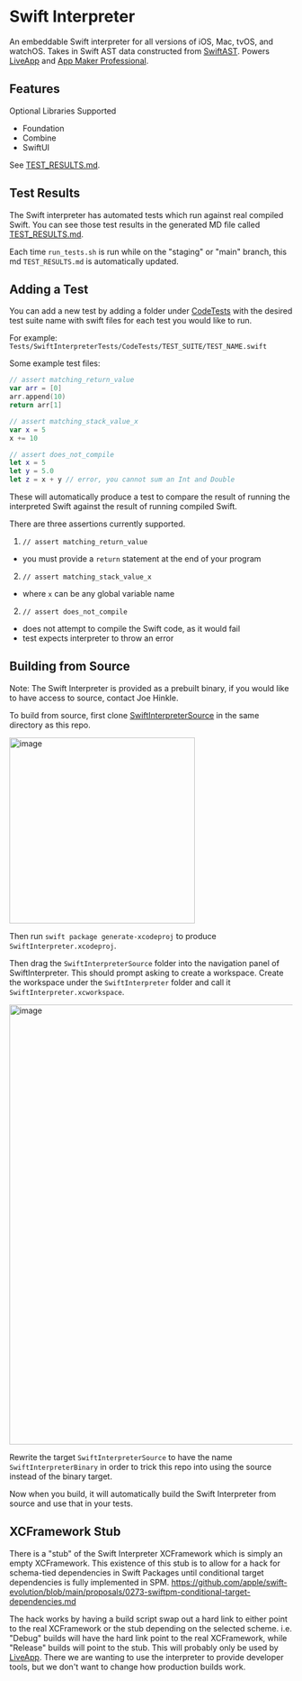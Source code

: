 # Swift Interpreter

An embeddable Swift interpreter for all versions of iOS, Mac, tvOS, and watchOS. Takes in Swift AST data constructed from [SwiftAST](https://github.com/App-Maker-Software/SwiftAST). Powers [LiveApp](http://github.com/App-Maker-Software/LiveApp) and [App Maker Professional](https://appmakerios.com).

## Features

Optional Libraries Supported

- Foundation
- Combine
- SwiftUI

See [TEST_RESULTS.md](https://github.com/App-Maker-Software/SwiftInterpreter/blob/main/TEST_RESULTS.md).

## Test Results

The Swift interpreter has automated tests which run against real compiled Swift. You can see those test results in the generated MD file called [TEST_RESULTS.md](https://github.com/App-Maker-Software/SwiftInterpreter/blob/main/TEST_RESULTS.md).

Each time `run_tests.sh` is run while on the "staging" or "main" branch, this md `TEST_RESULTS.md` is automatically updated.

## Adding a Test

You can add a new test by adding a folder under [CodeTests](https://github.com/App-Maker-Software/SwiftInterpreter/tree/main/Tests/SwiftInterpreterTests/CodeTests) with the desired test suite name with swift files for each test you would like to run.

For example: `Tests/SwiftInterpreterTests/CodeTests/TEST_SUITE/TEST_NAME.swift`

Some example test files:

```swift
// assert matching_return_value
var arr = [0]
arr.append(10)
return arr[1]
```

```swift
// assert matching_stack_value_x
var x = 5
x += 10
```

```swift
// assert does_not_compile
let x = 5
let y = 5.0
let z = x + y // error, you cannot sum an Int and Double
```

These will automatically produce a test to compare the result of running the interpreted Swift against the result of running compiled Swift.

There are three assertions currently supported.

1. `// assert matching_return_value`

- you must provide a `return` statement at the end of your program

2. `// assert matching_stack_value_x`

- where `x` can be any global variable name

2. `// assert does_not_compile`

- does not attempt to compile the Swift code, as it would fail
- test expects interpreter to throw an error

## Building from Source

Note: The Swift Interpreter is provided as a prebuilt binary, if you would like to have access to source, contact Joe Hinkle.

To build from source, first clone [SwiftInterpreterSource](https://github.com/App-Maker-Software/SwiftInterpreterSource) in the same directory as this repo.

<img width="330" alt="image" src="https://user-images.githubusercontent.com/8505851/120383244-e4622700-c2e1-11eb-84b5-8ac140bc45fa.png">

Then run `swift package generate-xcodeproj` to produce `SwiftInterpreter.xcodeproj`.

Then drag the `SwiftInterpreterSource` folder into the navigation panel of SwiftInterpreter. This should prompt asking to create a workspace. Create the workspace under the `SwiftInterpreter` folder and call it `SwiftInterpreter.xcworkspace`.

<img width="781" alt="image" src="https://user-images.githubusercontent.com/8505851/120383455-212e1e00-c2e2-11eb-9b9f-76842b8d75b1.png">

Rewrite the target `SwiftInterpreterSource` to have the name `SwiftInterpreterBinary` in order to trick this repo into using the source instead of the binary target.

Now when you build, it will automatically build the Swift Interpreter from source and use that in your tests.

## XCFramework Stub

There is a "stub" of the Swift Interpreter XCFramework which is simply an empty XCFramework. This existence of this stub is to allow for a hack for schema-tied dependencies in Swift Packages until conditional target dependencies is fully implemented in SPM. https://github.com/apple/swift-evolution/blob/main/proposals/0273-swiftpm-conditional-target-dependencies.md

The hack works by having a build script swap out a hard link to either point to the real XCFramework or the stub depending on the selected scheme. i.e. "Debug" builds will have the hard link point to the real XCFramework, while "Release" builds will point to the stub. This will probably only be used by [LiveApp](http://github.com/App-Maker-Software/LiveApp). There we are wanting to use the interpreter to provide developer tools, but we don't want to change how production builds work. 
